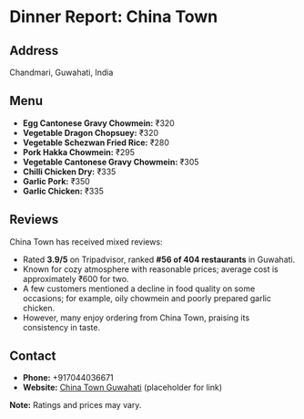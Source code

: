 # Dinner Report: China Town

## Address
Chandmari, Guwahati, India

## Menu
- **Egg Cantonese Gravy Chowmein:** ₹320
- **Vegetable Dragon Chopsuey:** ₹320
- **Vegetable Schezwan Fried Rice:** ₹280
- **Pork Hakka Chowmein:** ₹295
- **Vegetable Cantonese Gravy Chowmein:** ₹305
- **Chilli Chicken Dry:** ₹335
- **Garlic Pork:** ₹350
- **Garlic Chicken:** ₹335

## Reviews
China Town has received mixed reviews:
- Rated **3.9/5** on Tripadvisor, ranked **#56 of 404 restaurants** in Guwahati.
- Known for cozy atmosphere with reasonable prices; average cost is approximately ₹600 for two.
- A few customers mentioned a decline in food quality on some occasions; for example, oily chowmein and poorly prepared garlic chicken.
- However, many enjoy ordering from China Town, praising its consistency in taste.

## Contact
- **Phone:** +917044036671
- **Website:** [China Town Guwahati](#) (placeholder for link)

**Note:** Ratings and prices may vary.